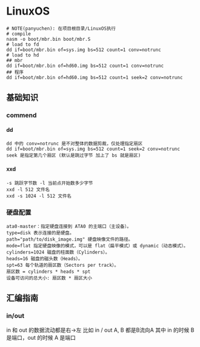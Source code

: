 # LinuxOS
```shell
# NOTE(panyuchen): 在项目根目录/LinuxOS执行
# compile
nasm -o boot/mbr.bin boot/mbr.S 
# load to fd
dd if=boot/mbr.bin of=sys.img bs=512 count=1 conv=notrunc
# load to hd
## mbr
dd if=boot/mbr.bin of=hd60.img bs=512 count=1 conv=notrunc
## 程序
dd if=boot/mbr.bin of=hd60.img bs=512 count=1 seek=2 conv=notrunc

```
## 基础知识
### commend
#### dd
```shell
dd 中的 conv=notrunc 是不对整体的数据剪裁，仅处理指定扇区
dd if=boot/mbr.bin of=sys.img bs=512 count=1 seek=2 conv=notrunc
seek 是指定第几个扇区 (默认是跳过字节 加上了 bs 就是扇区)
```
#### xxd
```shell
-s 跳跃字节数 -l 当前点开始数多少字节
xxd -l 512 文件名
xxd -s 1024 -l 512 文件名
```
### 硬盘配置
```shell
ata0-master：指定硬盘连接到 ATA0 的主端口（主设备）。
type=disk 表示连接的是硬盘。
path="path/to/disk_image.img" 硬盘映像文件的路径。
mode=flat 指定硬盘映像的模式，可以是 flat（扁平模式）或 dynamic（动态模式）。
cylinders=1024 磁盘的柱面数（Cylinders）。
heads=16 磁盘的磁头数（Heads）。
spt=63 每个轨道的扇区数（Sectors per track）。
扇区数 = cylinders * heads * spt
设备可访问的总大小: 扇区数 * 扇区大小
```
## 汇编指南

### in/out 

in 和 out 的数据流动都是右->左 比如 in / out A, B 都是B流向A
其中 in 的时候 B 是端口，out 的时候 A 是端口